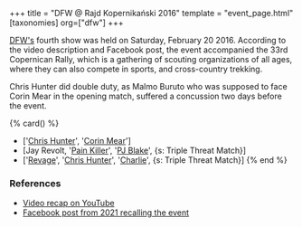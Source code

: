 +++
title = "DFW @ Rajd Kopernikański 2016"
template = "event_page.html"
[taxonomies]
org=["dfw"]
+++

[DFW's](@/o/dfw.md) fourth show was held on Saturday, February 20 2016. According to the video description and Facebook post, the event accompanied the 33rd Copernican Rally, which is a gathering of scouting organizations of all ages, where they can also compete in sports, and cross-country trekking.

Chris Hunter did double duty, as Malmo Buruto who was supposed to face Corin Mear in the opening match, suffered a concussion two days before the event.

{% card() %}
- ['[Chris Hunter](@/w/chris-hunter.md)', '[Corin Mear](@/w/corin-mear.md)']
- [Jay Revolt, '[Pain Killer](@/w/pain-killer.md)', '[PJ Blake](@/w/pj-blake.md)',
  {s: Triple Threat Match}]
- ['[Revage](@/w/rafael-kid.md)', '[Chris Hunter](@/w/chris-hunter.md)', '[Charlie](@/w/madman-charlie.md)',
  {s: Triple Threat Match}]
{% end %}

### References

* [Video recap on YouTube](https://www.youtube.com/watch?v=i2EpRpMtKBE)
* [Facebook post from 2021 recalling the event](https://www.facebook.com/DreamFactoryWrestling/posts/pfbid0Jxrzut4c2BacSJz7Ff7hMCTgVhXJbm8fnCFKaDnfz5XxAwuiKVkX3crwnGwmHzqNl)
